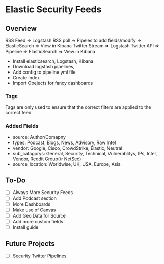 # Elastic Security Feeds

## Overview

RSS Feed => Logstash RSS poll => Pipeles to add fields/modify => ElasticSearch => View in Kibana
Twitter Stream => Logstash Twitter API => Pipeline => ElasticSearch => View in Kibana
- Install elasticsearch, Logstash, Kibana
- Download logstash pipelines,
- Add config to pipeline.yml file
- Create Index
- Import Obejects for fancy dashboards

### Tags
Tags are only used to ensure that the correct filters are applied to the correct feed

### Added Fields

- source: Author/Comapny
- types: Podcast, Blogs, News, Advisory, Raw Intel
- vendor: Google, Cisco, CrowdStrike, Elastic, Neutral 
- sub_catagorys: General, Security, Technical, Vulnerablitys, IPs, Intel, Vendor, Reddit Group(/r NetSec)
- source_location: Worldwise, UK, USA, Europe, Asia

## To-Do
- [ ] Always More Security Feeds
- [ ] Add Podcast section
- [ ] More Dashboards
- [ ] Make use of Canvas
- [ ] Add Geo Data for Source
- [ ] Add more custom fields
- [ ] Install guide

## Future Projects 
- [ ] Security Twitter Pipelines
